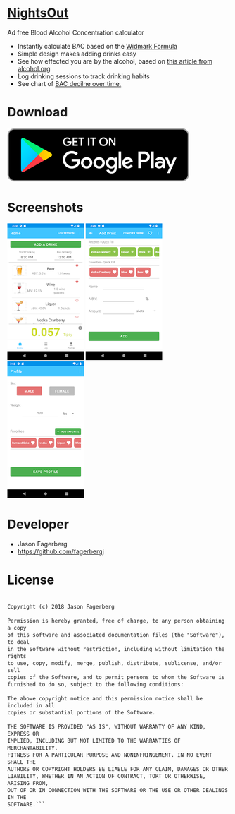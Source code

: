 # [NightsOut](https://play.google.com/store/apps/details?id=com.wit.jasonfagerberg.nightsout)

Ad free Blood Alcohol Concentration calculator
* Instantly calculate BAC based on the [Widmark Formula](http://www.teamdui.com/bac-widmarks-formula/)
* Simple design makes adding drinks easy
* See how effected you are by the alcohol, based on [this article from alcohol.org](https://www.niaaa.nih.gov/alcohol-health/alcohols-effects-body)
* Log drinking sessions to track drinking habits
* See chart of [BAC decilne over time.](http://stepupprogram.org/docs/handouts/Hours_to_Zero_BAC.pdf)

# Download
[![alt text](https://github.com/fagerbergj/NightsOut/blob/master/imgs/download.png "Logo Title Text 1")](https://play.google.com/store/apps/details?id=com.wit.jasonfagerberg.nightsout)

# Screenshots
![alt text](https://github.com/fagerbergj/NightsOut/blob/master/imgs/screenshot1.webp "Logo Title Text 1")
![alt text](https://github.com/fagerbergj/NightsOut/blob/master/imgs/screenshot2.webp "Logo Title Text 1")
![alt text](https://github.com/fagerbergj/NightsOut/blob/master/imgs/screenshot3.webp "Logo Title Text 1")


# Developer
* Jason Fagerberg
* https://github.com/fagerbergj

# License
```MIT License

Copyright (c) 2018 Jason Fagerberg

Permission is hereby granted, free of charge, to any person obtaining a copy
of this software and associated documentation files (the "Software"), to deal
in the Software without restriction, including without limitation the rights
to use, copy, modify, merge, publish, distribute, sublicense, and/or sell
copies of the Software, and to permit persons to whom the Software is
furnished to do so, subject to the following conditions:

The above copyright notice and this permission notice shall be included in all
copies or substantial portions of the Software.

THE SOFTWARE IS PROVIDED "AS IS", WITHOUT WARRANTY OF ANY KIND, EXPRESS OR
IMPLIED, INCLUDING BUT NOT LIMITED TO THE WARRANTIES OF MERCHANTABILITY,
FITNESS FOR A PARTICULAR PURPOSE AND NONINFRINGEMENT. IN NO EVENT SHALL THE
AUTHORS OR COPYRIGHT HOLDERS BE LIABLE FOR ANY CLAIM, DAMAGES OR OTHER
LIABILITY, WHETHER IN AN ACTION OF CONTRACT, TORT OR OTHERWISE, ARISING FROM,
OUT OF OR IN CONNECTION WITH THE SOFTWARE OR THE USE OR OTHER DEALINGS IN THE
SOFTWARE.```
